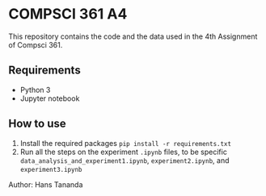 # COMPSCI 361 A4

This repository contains the code and the data used in the 4th Assignment of Compsci 361.

## Requirements 
*   Python 3
*   Jupyter notebook

## How to use 

1.   Install the required packages
    ```
    pip install -r requirements.txt
    ```
2.  Run all the steps on the experiment `.ipynb` files, to be specific `data_analysis_and_experiment1.ipynb`, 
    `experiment2.ipynb`, and `experiment3.ipynb`

Author: Hans Tananda
